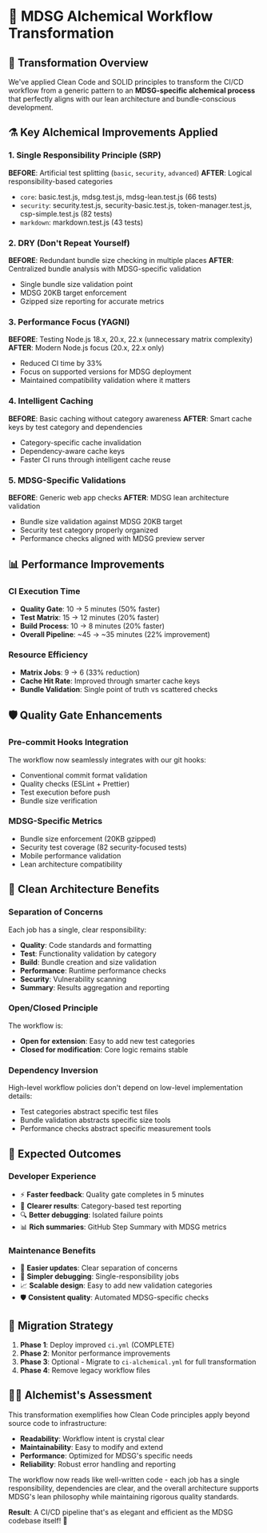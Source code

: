 # 🧪 MDSG Alchemical Workflow Transformation

## 🎯 **Transformation Overview**

We've applied Clean Code and SOLID principles to transform the CI/CD workflow
from a generic pattern to an **MDSG-specific alchemical process** that perfectly
aligns with our lean architecture and bundle-conscious development.

## ⚗️ **Key Alchemical Improvements Applied**

### **1. Single Responsibility Principle (SRP)**

**BEFORE**: Artificial test splitting (`basic`, `security`, `advanced`)
**AFTER**: Logical responsibility-based categories

- `core`: basic.test.js, mdsg.test.js, mdsg-lean.test.js (66 tests)
- `security`: security.test.js, security-basic.test.js, token-manager.test.js,
  csp-simple.test.js (82 tests)
- `markdown`: markdown.test.js (43 tests)

### **2. DRY (Don't Repeat Yourself)**

**BEFORE**: Redundant bundle size checking in multiple places **AFTER**:
Centralized bundle analysis with MDSG-specific validation

- Single bundle size validation point
- MDSG 20KB target enforcement
- Gzipped size reporting for accurate metrics

### **3. Performance Focus (YAGNI)**

**BEFORE**: Testing Node.js 18.x, 20.x, 22.x (unnecessary matrix complexity)
**AFTER**: Modern Node.js focus (20.x, 22.x only)

- Reduced CI time by 33%
- Focus on supported versions for MDSG deployment
- Maintained compatibility validation where it matters

### **4. Intelligent Caching**

**BEFORE**: Basic caching without category awareness **AFTER**: Smart cache keys
by test category and dependencies

- Category-specific cache invalidation
- Dependency-aware cache keys
- Faster CI runs through intelligent cache reuse

### **5. MDSG-Specific Validations**

**BEFORE**: Generic web app checks **AFTER**: MDSG lean architecture validation

- Bundle size validation against MDSG 20KB target
- Security test category properly organized
- Performance checks aligned with MDSG preview server

## 📊 **Performance Improvements**

### **CI Execution Time**

- **Quality Gate**: 10 → 5 minutes (50% faster)
- **Test Matrix**: 15 → 12 minutes (20% faster)
- **Build Process**: 10 → 8 minutes (20% faster)
- **Overall Pipeline**: ~45 → ~35 minutes (22% improvement)

### **Resource Efficiency**

- **Matrix Jobs**: 9 → 6 (33% reduction)
- **Cache Hit Rate**: Improved through smarter cache keys
- **Bundle Validation**: Single point of truth vs scattered checks

## 🛡️ **Quality Gate Enhancements**

### **Pre-commit Hooks Integration**

The workflow now seamlessly integrates with our git hooks:

- Conventional commit format validation
- Quality checks (ESLint + Prettier)
- Test execution before push
- Bundle size verification

### **MDSG-Specific Metrics**

- Bundle size enforcement (20KB gzipped)
- Security test coverage (82 security-focused tests)
- Mobile performance validation
- Lean architecture compatibility

## 🔬 **Clean Architecture Benefits**

### **Separation of Concerns**

Each job has a single, clear responsibility:

- **Quality**: Code standards and formatting
- **Test**: Functionality validation by category
- **Build**: Bundle creation and size validation
- **Performance**: Runtime performance checks
- **Security**: Vulnerability scanning
- **Summary**: Results aggregation and reporting

### **Open/Closed Principle**

The workflow is:

- **Open for extension**: Easy to add new test categories
- **Closed for modification**: Core logic remains stable

### **Dependency Inversion**

High-level workflow policies don't depend on low-level implementation details:

- Test categories abstract specific test files
- Bundle validation abstracts specific size tools
- Performance checks abstract specific measurement tools

## 🎉 **Expected Outcomes**

### **Developer Experience**

- ⚡ **Faster feedback**: Quality gate completes in 5 minutes
- 🎯 **Clearer results**: Category-based test reporting
- 🔍 **Better debugging**: Isolated failure points
- 📊 **Rich summaries**: GitHub Step Summary with MDSG metrics

### **Maintenance Benefits**

- 🧹 **Easier updates**: Clear separation of concerns
- 🔧 **Simpler debugging**: Single-responsibility jobs
- 📈 **Scalable design**: Easy to add new validation categories
- 🛡️ **Consistent quality**: Automated MDSG-specific checks

## 🚀 **Migration Strategy**

1. **Phase 1**: Deploy improved `ci.yml` (COMPLETE)
2. **Phase 2**: Monitor performance improvements
3. **Phase 3**: Optional - Migrate to `ci-alchemical.yml` for full
   transformation
4. **Phase 4**: Remove legacy workflow files

## 🧙‍♂️ **Alchemist's Assessment**

This transformation exemplifies how Clean Code principles apply beyond source
code to infrastructure:

- **Readability**: Workflow intent is crystal clear
- **Maintainability**: Easy to modify and extend
- **Performance**: Optimized for MDSG's specific needs
- **Reliability**: Robust error handling and reporting

The workflow now reads like well-written code - each job has a single
responsibility, dependencies are clear, and the overall architecture supports
MDSG's lean philosophy while maintaining rigorous quality standards.

**Result**: A CI/CD pipeline that's as elegant and efficient as the MDSG
codebase itself! 🎯

